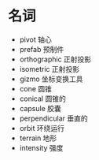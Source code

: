 ﻿# 名词

- pivot              轴心
- prefab             预制件
- orthographic       正射投影
- isometric          正射投影
- gizmo              坐标变换工具
- cone               圆锥
- conical            圆锥的
- capsule            胶囊
- perpendicular      垂直的
- orbit              环绕运行
- terrain            地形
- intensity          强度